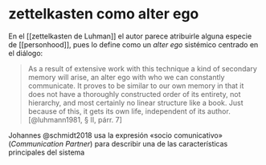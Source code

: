 # zettelkasten como alter ego
En el [[zettelkasten de Luhman]] el autor parece atribuirle alguna especie de [[personhood]], pues lo define como un *alter ego* sistémico centrado en el diálogo:

> As a result of extensive work with this technique a kind of secondary memory will arise, an alter ego with who we can constantly communicate. It proves to be similar to our own memory in that it does not have a thoroughly constructed order of its entirety, not hierarchy, and most certainly no linear structure like a book. Just because of this, it gets its own life, independent of its author. [@luhmann1981, § II, párr. 7]

Johannes @schmidt2018 usa la expresión «socio comunicativo» (*Communication Partner*) para describir una de las características principales del sistema